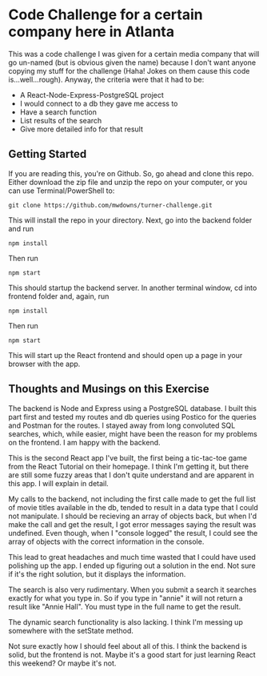 Code Challenge for a certain company here in Atlanta
====================================================

This was a code challenge I was given for a certain media company that will go un-named (but is obvious given the name) because I don't want anyone copying my stuff for the challenge (Haha! Jokes on them cause this code is...well...rough). Anyway, the criteria were that it had to be:

+ A React-Node-Express-PostgreSQL project
+ I would connect to a db they gave me access to
+ Have a search function
+ List results of the search
+ Give more detailed info for that result

Getting Started
-----------------

If you are reading this, you're on Github. So, go ahead and clone this repo. Either download the zip file and unzip the repo on your computer, or you can use Terminal/PowerShell to:

```git clone https://github.com/mwdowns/turner-challenge.git```

This will install the repo in your directory. Next, go into the backend folder and run

```npm install```

Then run 

```npm start```

This should startup the backend server. In another terminal window, cd into frontend folder and, again, run 

```npm install```

Then run

```npm start```

This will start up the React frontend and should open up a page in your browser with the app.

Thoughts and Musings on this Exercise
-------------------------------------

The backend is Node and Express using a PostgreSQL database. I built this part first and tested my routes and db queries using Postico for the queries and Postman for the routes. I stayed away from long convoluted SQL searches, which, while easier, might have been the reason for my problems on the frontend. I am happy with the backend.

This is the second React app I've built, the first being a tic-tac-toe game from the React Tutorial on their homepage. I think I'm getting it, but there are still some fuzzy areas that I don't quite understand and are apparent in this app. I will explain in detail.

My calls to the backend, not including the first calle made to get the full list of movie titles available in the db, tended to result in a data type that I could not manipulate. I should be recieving an array of objects back, but when I'd make the call and get the result, I got error messages saying the result was undefined. Even though, when I "console logged" the result, I could see the array of objects with the correct information in the console.

This lead to great headaches and much time wasted that I could have used polishing up the app. I ended up figuring out a solution in the end. Not sure if it's the right solution, but it displays the information.

The search is also very rudimentary. When you submit a search it searches exactly for what you type in. So if you type in "annie" it will not return a result like "Annie Hall". You must type in the full name to get the result.

The dynamic search functionality is also lacking. I think I'm messing up somewhere with the setState method.

Not sure exactly how I should feel about all of this. I think the backend is solid, but the frontend is not. Maybe it's a good start for just learning React this weekend? Or maybe it's not.